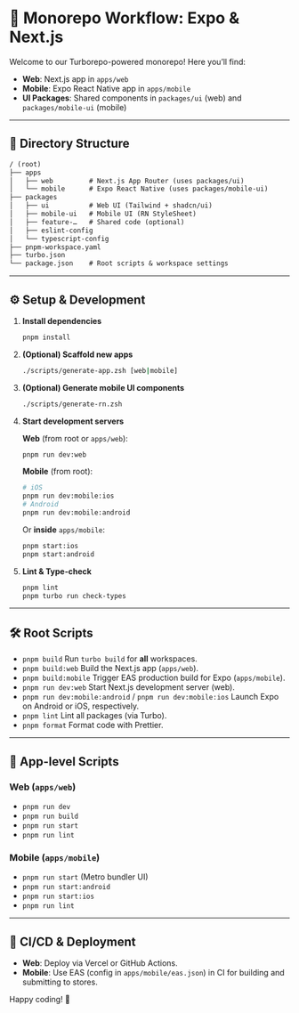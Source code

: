 # 🚀 Monorepo Workflow: Expo & Next.js

Welcome to our Turborepo-powered monorepo! Here you’ll find:

- **Web**: Next.js app in `apps/web`
- **Mobile**: Expo React Native app in `apps/mobile`
- **UI Packages**: Shared components in `packages/ui` (web) and `packages/mobile-ui` (mobile)

---

## 📂 Directory Structure

```txt
/ (root)
├── apps
│   ├── web         # Next.js App Router (uses packages/ui)
│   └── mobile      # Expo React Native (uses packages/mobile-ui)
├── packages
│   ├── ui          # Web UI (Tailwind + shadcn/ui)
│   ├── mobile-ui   # Mobile UI (RN StyleSheet)
│   ├── feature-…   # Shared code (optional)
│   ├── eslint-config
│   └── typescript-config
├── pnpm-workspace.yaml
├── turbo.json
└── package.json    # Root scripts & workspace settings
````

---

## ⚙️ Setup & Development

1. **Install dependencies**

   ```bash
   pnpm install
   ```

2. **(Optional) Scaffold new apps**

   ```bash
   ./scripts/generate-app.zsh [web|mobile]
   ```

3. **(Optional) Generate mobile UI components**

   ```bash
   ./scripts/generate-rn.zsh
   ```

4. **Start development servers**

    **Web** (from root or `apps/web`):

     ```bash
     pnpm run dev:web
     ```

    **Mobile** (from root):

     ```bash
     # iOS
     pnpm run dev:mobile:ios
     # Android
     pnpm run dev:mobile:android
     ```

     Or **inside** `apps/mobile`:

     ```bash
     pnpm start:ios
     pnpm start:android
     ```

5. **Lint & Type-check**

   ```bash
   pnpm lint
   pnpm turbo run check-types
   ```

---

## 🛠️ Root Scripts

- `pnpm build`
  Run `turbo build` for **all** workspaces.
- `pnpm build:web`
  Build the Next.js app (`apps/web`).
- `pnpm build:mobile`
  Trigger EAS production build for Expo (`apps/mobile`).
- `pnpm run dev:web`
  Start Next.js development server (web).
- `pnpm run dev:mobile:android` / `pnpm run dev:mobile:ios`
  Launch Expo on Android or iOS, respectively.
- `pnpm lint`
  Lint all packages (via Turbo).
- `pnpm format`
  Format code with Prettier.

---

## 📱 App-level Scripts

### Web (`apps/web`)

- `pnpm run dev`
- `pnpm run build`
- `pnpm run start`
- `pnpm run lint`

### Mobile (`apps/mobile`)

- `pnpm run start` (Metro bundler UI)
- `pnpm run start:android`
- `pnpm run start:ios`
- `pnpm run lint`

---

## 🚀 CI/CD & Deployment

- **Web**: Deploy via Vercel or GitHub Actions.
- **Mobile**: Use EAS (config in `apps/mobile/eas.json`) in CI for building and submitting to stores.

Happy coding! 🎉
